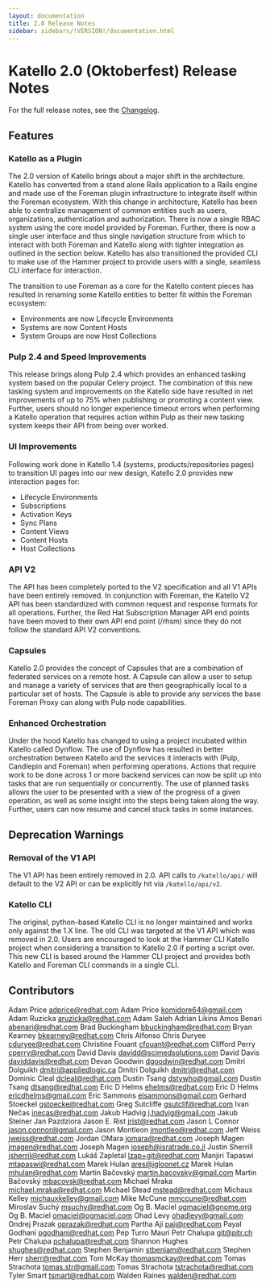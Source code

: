 ```yaml
---
layout: documentation
title: 2.0 Release Notes
sidebar: sidebars/!VERSION!/documentation.html
---
```


# Katello 2.0 (Oktoberfest) Release Notes

For the full release notes, see the [Changelog](https://github.com/Katello/katello/blob/KATELLO-2.0/CHANGELOG.md).

## Features

### Katello as a Plugin

The 2.0 version of Katello brings about a major shift in the architecture. Katello has converted from a stand alone Rails application to a Rails engine and made use of the Foreman plugin infrastructure to integrate itself within the Foreman ecosystem. With this change in architecture, Katello has been able to centralize management of common entities such as users, organizations, authentication and authorization. There is now a single RBAC system using the core model provided by Foreman. Further, there is now a single user interface and thus single navigation structure from which to interact with both Foreman and Katello along with tighter integration as outlined in the section below. Katello has also transitioned the provided CLI to make use of the Hammer project to provide users with a single, seamless CLI interface for interaction. 

The transition to use Foreman as a core for the Katello content pieces has resulted in renaming some Katello entities to better fit within the Foreman ecosystem:

 * Environments are now Lifecycle Environments
 * Systems are now Content Hosts
 * System Groups are now Host Collections

### Pulp 2.4 and Speed Improvements

This release brings along Pulp 2.4 which provides an enhanced tasking system based on the popular Celery project. The combination of this new tasking system and improvements on the Katello side have resulted in net improvements of up to 75% when publishing or promoting a content view. Further, users should no longer experience timeout errors when performing a Katello operation that requires action within Pulp as their new tasking system keeps their API from being over worked.

### UI Improvements

Following work done in Katello 1.4 (systems, products/repositories pages) to transition UI pages into our new design, Katello 2.0 provides new interaction pages for:

 * Lifecycle Environments
 * Subscriptions
 * Activation Keys
 * Sync Plans
 * Content Views
 * Content Hosts
 * Host Collections

### API V2

The API has been completely ported to the V2 specification and all V1 APIs have been entirely removed. In conjunction with Foreman, the Katello V2 API has been standardized with common request and response formats for all operations. Further, the Red Hat Subscription Manager API end points have been moved to their own API end point (/rhsm) since they do not follow the standard API V2 conventions.

### Capsules

Katello 2.0 provides the concept of Capsules that are a combination of federated services on a remote host. A Capsule can allow a user to setup and manage a variety of services that are then geographically local to a particular set of hosts. The Capsule is able to provide any services the base Foreman Proxy can along with Pulp node capabilities.

### Enhanced Orchestration

Under the hood Katello has changed to using a project incubated within Katello called Dynflow. The use of Dynflow has resulted in better orchestration between Katello and the services it interacts with (Pulp, Candlepin and Foreman) when performing operations. Actions that require work to be done across 1 or more backend services can now be split up into tasks that are run sequentially or concurrently. The use of planned tasks allows the user to be presented with a view of the progress of a given operation, as well as some insight into the steps being taken along the way. Further, users can now resume and cancel stuck tasks in some instances.

## Deprecation Warnings

### Removal of the V1 API

The V1 API has been entirely removed in 2.0. API calls to `/katello/api/` will default to the V2 API or can be explicitly hit via `/katello/api/v2`.

### Katello CLI

The original, python-based Katello CLI is no longer maintained and works only against the 1.X line. The old CLI was targeted at the V1 API which was removed in 2.0. Users are encouraged to look at the Hammer CLI Katello project when considering a transition to Katello 2.0 if porting a script over. This new CLI is based around the Hammer CLI project and provides both Katello and Foreman CLI commands in a single CLI.

## Contributors

Adam Price <adprice@redhat.com>
Adam Price <komidore64@gmail.com>
Adam Ruzicka <aruzicka@redhat.com>
Adam Saleh
Adrian Likins
Amos Benari <abenari@redhat.com>
Brad Buckingham <bbuckingham@redhat.com>
Bryan Kearney <bkearney@redhat.com>
Chris Alfonso
Chris Duryee <cduryee@redhat.com>
Christine Fouant <cfouant@redhat.com>
Clifford Perry <cperry@redhat.com>
David Davis <davidd@scimedsolutions.com>
David Davis <daviddavis@redhat.com>
Devan Goodwin <dgoodwin@redhat.com>
Dmitri Dolguikh <dmitri@appliedlogic.ca>
Dmitri Dolguikh <dmitri@redhat.com>
Dominic Cleal <dcleal@redhat.com>
Dustin Tsang <dstywho@gmail.com>
Dustin Tsang <dtsang@redhat.com>
Eric D Helms <ehelms@redhat.com>
Eric D Helms <ericdhelms@gmail.com>
Eric Sammons <elsammons@gmail.com>
Gerhard Stoeckel <gstoecke@redhat.com>
Greg Sutcliffe <gsutclif@redhat.com>
Ivan Nečas <inecas@redhat.com>
Jakub Hadvig <j.hadvig@gmail.com>
Jakub Steiner
Jan Pazdziora
Jason E. Rist <jrist@redhat.com>
Jason L Connor <jason.connor@gmail.com>
Jason Montleon <jmontleo@redhat.com>
Jeff Weiss <jweiss@redhat.com>
Jordan OMara <jomara@redhat.com>
Joseph Magen <jmagen@redhat.com>
Joseph Magen <joseph@isratrade.co.il>
Justin Sherrill <jsherril@redhat.com>
Lukáš Zapletal <lzap+git@redhat.com>
Manjiri Tapaswi <mtapaswi@redhat.com>
Marek Hulan <ares@igloonet.cz>
Marek Hulan <mhulan@redhat.com>
Martin Bačovský <martin.bacovsky@gmail.com>
Martin Bačovský <mbacovsk@redhat.com>
Michael Mraka <michael.mraka@redhat.com>
Michael Stead <mstead@redhat.com>
Michaux Kelley <michauxkelley@gmail.com>
Mike McCune <mmccune@redhat.com>
Miroslav Suchý <msuchy@redhat.com>
Og B. Maciel <ogmaciel@gnome.org>
Og B. Maciel <omaciel@ogmaciel.com>
Ohad Levy <ohadlevy@gmail.com>
Ondrej Prazak <oprazak@redhat.com>
Partha Aji <paji@redhat.com>
Payal Godhani <pgodhani@redhat.com>
Pep Turro Mauri
Petr Chalupa <git@pitr.ch>
Petr Chalupa <pchalupa@redhat.com>
Shannon Hughes <shughes@redhat.com>
Stephen Benjamin <stbenjam@redhat.com>
Stephen Herr <sherr@redhat.com>
Tom McKay <thomasmckay@redhat.com>
Tomas Strachota <tomas.str@gmail.com>
Tomas Strachota <tstrachota@redhat.com>
Tyler Smart <tsmart@redhat.com>
Walden Raines <walden@redhat.com>
